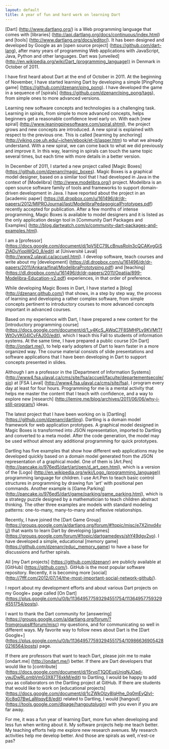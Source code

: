```yaml
---
layout: default
title: A year of fun and hard work on learning Dart
---
```


[Dart] (http://www.dartlang.org/) is a Web programming language that comes with [libraries] (http://api.dartlang.org/docs/continuous/index.html) and [tools] (http://www.dartlang.org/docs/editor/). It has been designed and developed by Google as an [open source project] (https://github.com/dart-lang), after many years of programming Web applications with JavaScript, Java, Python and other languages. Dart was [unveiled] (http://en.wikipedia.org/wiki/Dart_(programming_language)) in Denmark in October of 2011.

I have first heard about Dart at the end of October in 2011. At the beginning of November, I have started learning Dart by developing a simple [PingPong game] (https://github.com/dzenanr/ping_pong). I have developed the game in a sequence of [spirals] (https://github.com/dzenanr/ping_pong/tags), from simple ones to more advanced versions.

Learning new software concepts and technologies is a challenging task. Learning in spirals, from simple to more advanced concepts, helps beginners get a reasonable confidence level early on. With each [new spiral] (http://www.leaningpinesoftware.com/spiral.shtml), the project grows and new concepts are introduced.  A new spiral is explained with respect to the previous one. This is called [learning by anchoring] (http://viking.coe.uh.edu/~ichen/ebook/et-it/jasper.htm) to what we already understand. With a new spiral, we can come back to what we did previously and improve it. In this way, learning in spirals can touch the same topic several times, but each time with more details in a better version.

In December of 2011, I started a new project called [Magic Boxes] (https://github.com/dzenanr/magic_boxes). Magic Boxes is a graphical model designer, based on a similar tool that I had developed in Java in the context of [Modelibra] (http://www.modelibra.org/) project. Modelibra is an open source software family of tools and frameworks to support domain-driven development in Java. I have reported about the project in an [academic paper] (https://dl.dropbox.com/u/161496/dr/dr-papers/2012/MIPROJournal/last/ModelibraPedagogicalPrototypes.pdf) recently accepted for publication. After a few months of intense programming, Magic Boxes is available to model designers and it is listed as the only application design tool in [Community Dart Packages and Examples] (http://blog.dartwatch.com/p/community-dart-packages-and-examples.html).

I am a [professor] (https://docs.google.com/document/d/1pV5EC79LcBnusRoIn3cQCAKvgGiSZlADuYiopWQiO_8/edit) at [Universit&eacute; Laval] (http://www2.ulaval.ca/accueil.html). I develop software, teach courses and write about my [development] (https://dl.dropbox.com/u/161496/dr/dr-papers/2011/Ankara/final/ModelibraPrototyping.pdf) and [teaching] (https://dl.dropbox.com/u/161496/dr/dr-papers/2011/Opatija/899-Modelibra-Education-v2.pdf) experiences, in that order of preference.

While developing Magic Boxes in Dart, I have started a [blog] (http://dzenanr.github.com/) that shows, in a step by step way, the process of learning and developing a rather complex software, from simple concepts pertinent to introductory courses to more advanced concepts important in advanced courses.

Based on my experience with Dart, I have prepared a new content for the [introductory programming course] (https://docs.google.com/document/d/1_y4KcS_AWqC7F8SMHPLv9KVMtTfWtOvVKG4ICvFAJ00/edit), which I teach this Fall to students of information systems. At the same time, I have prepared a public course [On Dart] (http://ondart.me/), to help early adopters of Dart to learn faster in a more organized way. The course material consists of slide presentations and software applications that I have been developing in Dart to support concepts presented in slides.

Although I am a professor in the [Department of Information Systems] (http://www4.fsa.ulaval.ca/cms/site/fsa/accueil/faculte/departementsecole/sio) at [FSA Laval] (http://www4.fsa.ulaval.ca/cms/site/fsa), I program every day at least for four hours. Programming for me is a mental activity that helps me master the content that I teach with confidence, and a way to explore new [research] (http://lemire.me/blog/archives/2011/06/06/why-i-still-program/) ideas.

The latest project that I have been working on is [Dartling] (https://github.com/dzenanr/dartling). Dartling is a domain model framework for web application prototypes. A graphical model designed in Magic Boxes is transformed into JSON representation, imported to Dartling and converted to a meta model. After the code generation, the model may be used without almost any additional programming for quick prototypes. 

Dartling has five examples that show how different web applications may be developed quickly based on a domain model generated from the JSON representation of a graphical model. One of them is [Art.Pen] (http://pancake.io/976ed5/dart/art/pen/d_art_pen.html), which is a version of the [Logo] (http://en.wikipedia.org/wiki/Logo_(programming_language)) programming language for children. I use Art.Pen to teach basic control structures in programming by drawing fun 'art' with positional pen commands. Another example is [Game.Parking] (http://pancake.io/976ed5/dart/game/parking/game_parking.html), which is a strategy puzzle designed by a mathematician to teach children abstract thinking. The other three examples are models with standard modeling patterns: one-to-many, many-to-many and reflexive relationships.

Recently, I have joined the [Dart Game Group] (https://groups.google.com/a/dartlang.org/forum/#!topic/misc/e7X2invd4vU) that wants to learn Dart by developing [games] (https://groups.google.com/forum/#!topic/dartgamedevs/shY49dgv2vo). I have developed a simple, educational [memory game] (https://github.com/dzenanr/educ_memory_game) to have a base for discussions and further spirals.

All [my Dart projects] (https://github.com/dzenanr) are publicly available at [GitHub] (https://github.com/). GitHub is the most popular software repository. Recently, it is becoming more [social] (http://7fff.com/2012/07/14/the-most-important-social-network-github/).

I report about my development efforts and about various Dart projects on my Google+ page called [On Dart] (https://plus.google.com/u/0/b/113649577593294551754/113649577593294551754/posts).

I want to thank the Dart community for [answering] (https://groups.google.com/a/dartlang.org/forum/?fromgroups#!forum/misc) my questions, and for communicating so well in different ways. My favorite way to follow news about Dart is the [Dart Google+] (https://plus.google.com/u/0/b/113649577593294551754/109866369054280216564/posts) page.

If there are professors that want to teach Dart, please join me to make [ondart.me] (http://ondart.me/) better. If there are Dart developers that would like to [contribute] (https://docs.google.com/document/d/15rvqT1QOEusUniqNJOad-vwJDwRLombVmG3X87T6xkM/edit) to Dartling, I would be happy to add you as collaborators on the Dartling project at GitHub. If there are students that would like to work on [educational projects] (https://docs.google.com/document/d/1cZWkOlzy8lqHhe_0q0mEyQlvI-Xjc8q07BwLaWqqyE8/edit) related to Dartling, I would [hangout] (https://tools.google.com/dlpage/hangoutplugin) with you even if you are far away.

For me, it was a fun year of learning Dart, more fun when developing and less fun when writing about it. My software projects help me teach better. My teaching efforts help me explore new research avenues. My research activities help me develop better. And those are spirals as well, n'est-ce pas?